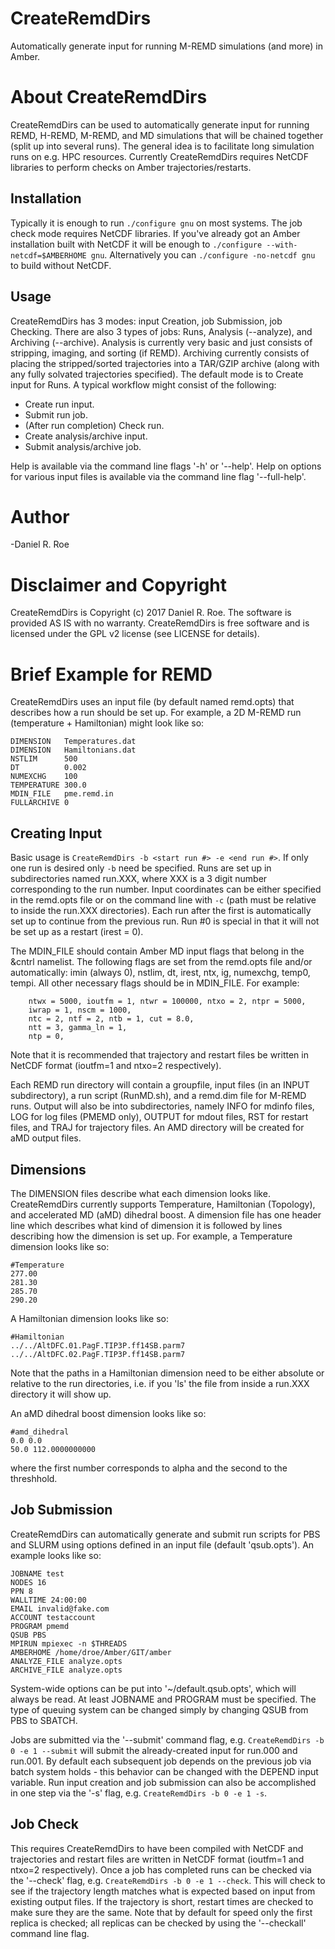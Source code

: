 # CreateRemdDirs
Automatically generate input for running M-REMD simulations (and more) in Amber.

About CreateRemdDirs
====================
CreateRemdDirs can be used to automatically generate input for running REMD, 
H-REMD, M-REMD, and MD simulations that will be chained together (split up into
several runs). The general idea is to facilitate long simulation runs on e.g.
HPC resources. Currently CreateRemdDirs requires NetCDF libraries to perform
checks on Amber trajectories/restarts.

## Installation
Typically it is enough to run `./configure gnu` on most systems. The job check
mode requires NetCDF libraries. If you've already got an Amber installation
built with NetCDF it will be enough to `./configure --with-netcdf=$AMBERHOME gnu`.
Alternatively you can `./configure -no-netcdf gnu` to build without NetCDF.

## Usage
CreateRemdDirs has 3 modes: input Creation, job Submission, job Checking. There
are also 3 types of jobs: Runs, Analysis (--analyze), and Archiving (--archive).
Analysis is currently very basic and just consists of stripping, imaging, and 
sorting (if REMD). Archiving currently consists of placing the stripped/sorted
trajectories into a TAR/GZIP archive (along with any fully solvated trajectories
specified). The default mode is to Create input for Runs. A typical workflow might
consist of the following:
- Create run input.
- Submit run job.
- (After run completion) Check run.
- Create analysis/archive input.
- Submit analysis/archive job.

Help is available via the command line flags '-h' or '--help'. Help on options for
various input files is available via the command line flag '--full-help'.

# Author
-Daniel R. Roe

Disclaimer and Copyright
========================
CreateRemdDirs is Copyright (c) 2017 Daniel R. Roe.
The software is provided AS IS with no warranty.
CreateRemdDirs is free software and is licensed under the GPL v2 license (see LICENSE for details).

# Brief Example for REMD
CreateRemdDirs uses an input file (by default named remd.opts) that describes
how a run should be set up. For example, a 2D M-REMD run (temperature + Hamiltonian)
might look like so:
```
DIMENSION   Temperatures.dat
DIMENSION   Hamiltonians.dat
NSTLIM      500
DT          0.002
NUMEXCHG    100
TEMPERATURE 300.0
MDIN_FILE   pme.remd.in
FULLARCHIVE 0
```

## Creating Input
Basic usage is `CreateRemdDirs -b <start run #> -e <end run #>`. If only one run is desired
only `-b` need be specified. Runs are set up in subdirectories named run.XXX, where XXX is a
3 digit number corresponding to the run number. Input coordinates can be either specified
in the remd.opts file or on the command line with `-c` (path must be relative to inside
the run.XXX directories). Each run after the first is automatically set up to continue from
the previous run. Run #0 is special in that it will not be set up as a restart (irest = 0).

The MDIN_FILE should contain Amber MD input flags that belong in the &cntrl namelist. The
following flags are set from the remd.opts file and/or automatically: imin (always 0), 
nstlim, dt, irest, ntx, ig, numexchg, temp0, tempi. All other necessary flags should be
in MDIN_FILE. For example:
```
    ntwx = 5000, ioutfm = 1, ntwr = 100000, ntxo = 2, ntpr = 5000,
    iwrap = 1, nscm = 1000, 
    ntc = 2, ntf = 2, ntb = 1, cut = 8.0,
    ntt = 3, gamma_ln = 1, 
    ntp = 0,
```
Note that it is recommended that trajectory and restart files be written in NetCDF format
(ioutfm=1 and ntxo=2 respectively).

Each REMD run directory will contain a groupfile, input files (in an INPUT subdirectory),
a run script (RunMD.sh), and a remd.dim file for M-REMD runs. Output will also be into
subdirectories, namely INFO for mdinfo files, LOG for log files (PMEMD only),
OUTPUT for mdout files, RST for restart files, and TRAJ for trajectory files. An AMD
directory will be created for aMD output files. 

## Dimensions
The DIMENSION files describe what each dimension looks like. CreateRemdDirs currently
supports Temperature, Hamiltonian (Topology), and accelerated MD (aMD) dihedral boost.
A dimension file has one header line which describes what kind of dimension it is followed by lines
 describing how the dimension is set up. For example, a Temperature dimension looks like so:
```
#Temperature
277.00
281.30
285.70
290.20
```

A Hamiltonian dimension looks like so:
```
#Hamiltonian
../../AltDFC.01.PagF.TIP3P.ff14SB.parm7
../../AltDFC.02.PagF.TIP3P.ff14SB.parm7
```
Note that the paths in a Hamiltonian dimension need to be either absolute or relative to
the run directories, i.e. if you 'ls' the file from inside a run.XXX directory it will
show up. 

An aMD dihedral boost dimension looks like so:
```
#amd_dihedral
0.0 0.0
50.0 112.0000000000
```
where the first number corresponds to alpha and the second to the threshhold.

## Job Submission
CreateRemdDirs can automatically generate and submit run scripts for PBS and SLURM
using options defined in an input file (default 'qsub.opts'). An example looks like
so:
```
JOBNAME test
NODES 16
PPN 8
WALLTIME 24:00:00
EMAIL invalid@fake.com
ACCOUNT testaccount
PROGRAM pmemd
QSUB PBS 
MPIRUN mpiexec -n $THREADS
AMBERHOME /home/droe/Amber/GIT/amber
ANALYZE_FILE analyze.opts
ARCHIVE_FILE analyze.opts
```
System-wide options can be put into '~/default.qsub.opts', which will always be read.
At least JOBNAME and PROGRAM must be specified. The type of queuing system can be
changed simply by changing QSUB from PBS to SBATCH.

Jobs are submitted via the '--submit' command flag, e.g. `CreateRemdDirs -b 0 -e 1 --submit`
will submit the already-created input for run.000 and run.001. By default each subsequent
job depends on the previous job via batch system holds - this behavior can be changed with
the DEPEND input variable. Run input creation and job submission can also be accomplished
in one step via the '-s' flag, e.g. `CreateRemdDirs -b 0 -e 1 -s`.

## Job Check
This requires CreateRemdDirs to have been compiled with NetCDF and trajectories and restart
files are written in NetCDF format (ioutfm=1 and ntxo=2 respectively). Once a job has completed
runs can be checked via the '--check' flag, e.g. `CreateRemdDirs -b 0 -e 1 --check`. This will
check to see if the trajectory length matches what is expected based on input from 
existing output files. If the trajectory is short, restart times are checked to make sure they
are the same. Note that by default for speed only the first replica is checked; all replicas
can be checked by using the '--checkall' command line flag.
